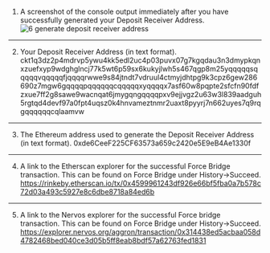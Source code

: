 

1. A screenshot of the console output immediately after you have successfully generated your Deposit Receiver Address.
![6 generate deposit receiver address](https://user-images.githubusercontent.com/82708391/129008723-238f565c-21aa-4bfb-8e43-7290f442bf6f.PNG)
---
2. Your Deposit Receiver Address (in text format).
ckt1q3dz2p4mdrvp5ywu4kk5edl2uc4p03puvx07g7kgqdau3n3dmypkqnxzuefxyp9wdghglncj77k5wt6p59sx6kukyjlwh5s467qgp8m25yqqqqqsqqqqqvqqqqqfjqqqqrwwe9s84jtndt7vdruul4ctmyjdhtpg9k3cpz6gew286690z7mgw6gqqqqpqqqqqqcqqqqqxyqqqqx7asf60w8pqpte2sfcfn90fdfzxue7ff2g8sawe9wacnqat6jmygqngqqqqpxv9ejjvgz2u63w3l839aadguh5rgtqd4devf97a0fpt4uqsz0k4hnvameztnmr2uaxt8pyyrj7n662uyes7q9rqgqqqqqqcqlaamvw
---
3. The Ethereum address used to generate the Deposit Receiver Address (in text format).
0xde6CeeF225CF63573a659c2420e5E9eB4Ae1330f
---
4. A link to the Etherscan explorer for the successful Force Bridge transaction. This can be found on Force Bridge under History→Succeed.
https://rinkeby.etherscan.io/tx/0x4599961243df926e66bf5fba0a7b578c72d03a493c5927e8c6dbe8718a84ed6b
---
5. A link to the Nervos explorer for the successful Force bridge transaction. This can be found on Force Bridge under History→Succeed.
https://explorer.nervos.org/aggron/transaction/0x314438ed5acbaa058d4782468bed040ce3d05b5ff8eab8bdf57a62763fed1831
